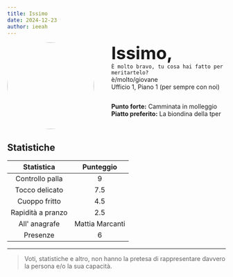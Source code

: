 ```yaml
---
title: Issimo
date: 2024-12-23
author: ieeah
---
```


<div class="player-header" style="display: flex;">
  <div class="player-avatar" style="margin-inline-end: 40px;">
    <img src="https://robohash.org/issimo" width="200px" height="200px" style="border-radius: 50%; aspect-ratio: 1; border: 15px solid #var(--accent); object-fit: contain; object-position: center;" />
  </div>
  <div class="player-info">
    <p class="player-name" style="margin-block: 0; font-size: 2.5rem; font-weight: bold; display: inline-block;" id="player-name">Issimo,</p>
    <code style="display: inline-block;">È molto bravo, tu cosa hai fatto per meritartelo?</code>
    <p class="player-age" style="margin-block: 0;">è/molto/giovane</p>
    <p class="player-office" style="margin-block: 0;">Ufficio 1, Piano 1 (per sempre con noi)</p>
    <div class="player-specials" style="margin-block: 1.75rem 0;">
      <p class="player-office" style="margin-block: 0;">
        <span style="font-weight: bold">Punto forte:</span>
        <span style="">Camminata in molleggio</span>
      </p>
      <p class="player-office" style="margin-block: 0;">
        <span style="font-weight: bold">Piatto preferito:</span>
        <span style="">La biondina della tper</span>
      </p>
    </div>
  </div>
</div>

## Statistiche

|    Statistica     |    Punteggio    |
|:-----------------:|:---------------:|
|  Controllo palla  |        9        |
|  Tocco delicato   |       7.5       |
|   Cuoppo fritto   |       4.5       |
| Rapidità a pranzo |       2.5       |
|   All' anagrafe   | Mattia Marcanti |
|     Presenze      |        6        |

---

> Voti, statistiche e altro, non hanno la pretesa di rappresentare davvero la persona e/o la sua capacità.
